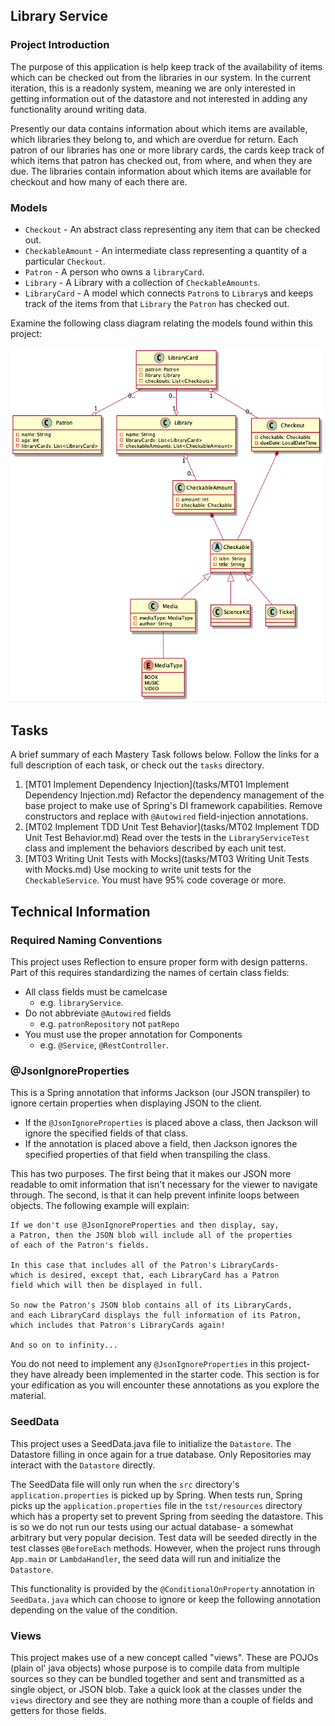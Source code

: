 ## Library Service

### Project Introduction

The purpose of this application is help keep track of the availability
of items which can be checked out from the libraries in our system.
In the current iteration, this is a readonly system, meaning we are only
interested in getting information out of the datastore and not interested
in adding any functionality around writing data.

Presently our data contains information about which items are available,
which libraries they belong to, and which are overdue for return. Each
patron of our libraries has one or more library cards, the cards keep track
of which items that patron has checked out, from where, and when they are
due. The libraries contain information about which items are available for
checkout and how many of each there are.

### Models

* `Checkout` - An abstract class representing any item that can be checked out.
* `CheckableAmount` - An intermediate class representing a quantity of a
particular `Checkout`.
* `Patron` - A person who owns a `libraryCard`.
* `Library` - A Library with a collection of `CheckableAmounts`.
* `LibraryCard` - A model which connects `Patron`s to `Library`s and keeps track
of the items from that `Library` the `Patron` has checked out.

Examine the following class diagram relating the models found within this project:

![Models class diagram](src/resources/Models_ClassDiagram.png)

## Tasks

A brief summary of each Mastery Task follows below. 
Follow the links for a full description of each task, or
check out the `tasks` directory.

1. [MT01 Implement Dependency Injection](tasks/MT01 Implement Dependency Injection.md)
Refactor the dependency management of the base project to make use of Spring's
DI framework capabilities. Remove constructors and replace with `@Autowired` 
field-injection annotations.
2. [MT02 Implement TDD Unit Test Behavior](tasks/MT02 Implement TDD Unit Test Behavior.md)
Read over the tests in the `LibraryServiceTest` class and implement the
behaviors described by each unit test.
3. [MT03 Writing Unit Tests with Mocks](tasks/MT03 Writing Unit Tests with Mocks.md)
Use mocking to write unit tests for the `CheckableService`. You must have
95% code coverage or more.

## Technical Information

### Required Naming Conventions
This project uses Reflection to ensure proper form with design patterns. Part
of this requires standardizing the names of certain class fields:
* All class fields must be camelcase 
    - e.g. `libraryService`.
* Do not abbreviate `@Autowired` fields 
    - e.g. `patronRepository` not `patRepo`
* You must use the proper annotation for Components 
    - e.g. `@Service`, `@RestController`.
    
### @JsonIgnoreProperties

This is a Spring annotation that informs Jackson (our JSON
transpiler) to ignore certain properties when displaying JSON
to the client.
* If the `@JsonIgnoreProperties` is placed above a class, then
Jackson will ignore the specified fields of that class.
* If the annotation is placed above a field, then Jackson
ignores the specified properties of that field when transpiling
the class.

This has two purposes. The first being that it makes our JSON
more readable to omit information that isn't necessary for the
viewer to navigate through. The second, is that it can help
prevent infinite loops between objects. The following example
will explain:

```
If we don't use @JsonIgnoreProperties and then display, say,
a Patron, then the JSON blob will include all of the properties
of each of the Patron's fields.

In this case that includes all of the Patron's LibraryCards- 
which is desired, except that, each LibraryCard has a Patron
field which will then be displayed in full.

So now the Patron's JSON blob contains all of its LibraryCards,
and each LibraryCard displays the full information of its Patron,
which includes that Patron's LibraryCards again!

And so on to infinity...
```

You do not need to implement any `@JsonIgnoreProperties` in this
project- they have already been implemented in the starter code.
This section is for your edification as you will encounter these
annotations as you explore the material.
    
### SeedData

This project uses a SeedData.java file to initialize the `Datastore`.
The Datastore filling in once again for a true database. Only
Repositories may interact with the `Datastore` directly.

The SeedData file will only run when the `src` directory's
`application.properties` is picked up by Spring. When tests
run, Spring picks up the `application.properties` file in the
`tst/resources` directory which has a property set to prevent
Spring from seeding the datastore. This is so we do not run
our tests using our actual database- a somewhat arbitrary but
very popular decision. Test data will be seeded directly in
the test classes `@BeforeEach` methods. However, when the project
runs through `App.main` or `LambdaHandler`, the seed data will
run and initialize the `Datastore`.

This functionality is provided by the `@ConditionalOnProperty`
annotation in `SeedData.java` which can choose to ignore or keep
the following annotation depending on the value of the condition.

### Views

This project makes use of a new concept called "views". These
are POJOs (plain ol' java objects) whose purpose is to
compile data from multiple sources so they can be bundled
together and sent and transmitted as a single object, or JSON
blob. Take a quick look at the classes under the `views`
directory and see they are nothing more than a couple of
fields and getters for those fields.

